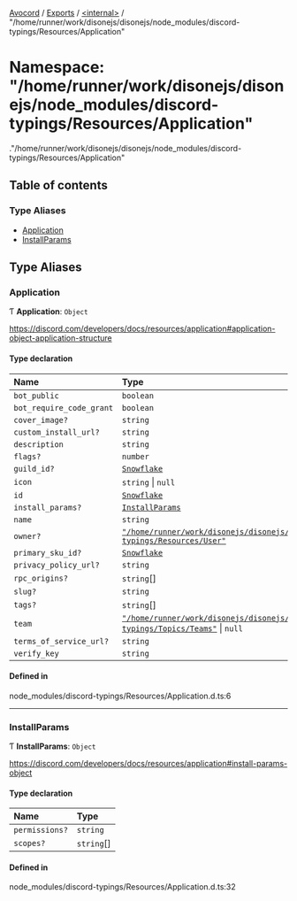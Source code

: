 [Avocord](../README.md) / [Exports](../modules.md) / [<internal\>](internal_.md) / "/home/runner/work/disonejs/disonejs/node\_modules/discord-typings/Resources/Application"

# Namespace: "/home/runner/work/disonejs/disonejs/node\_modules/discord-typings/Resources/Application"

[<internal>](internal_.md)."/home/runner/work/disonejs/disonejs/node_modules/discord-typings/Resources/Application"

## Table of contents

### Type Aliases

- [Application](internal_.__home_runner_work_disonejs_disonejs_node_modules_discord_typings_Resources_Application_.md#application)
- [InstallParams](internal_.__home_runner_work_disonejs_disonejs_node_modules_discord_typings_Resources_Application_.md#installparams)

## Type Aliases

### Application

Ƭ **Application**: `Object`

https://discord.com/developers/docs/resources/application#application-object-application-structure

#### Type declaration

| Name | Type |
| :------ | :------ |
| `bot_public` | `boolean` |
| `bot_require_code_grant` | `boolean` |
| `cover_image?` | `string` |
| `custom_install_url?` | `string` |
| `description` | `string` |
| `flags?` | `number` |
| `guild_id?` | [`Snowflake`](internal_.md#snowflake) |
| `icon` | `string` \| ``null`` |
| `id` | [`Snowflake`](internal_.md#snowflake) |
| `install_params?` | [`InstallParams`](internal_.__home_runner_work_disonejs_disonejs_node_modules_discord_typings_Resources_Application_.md#installparams) |
| `name` | `string` |
| `owner?` | [`"/home/runner/work/disonejs/disonejs/node_modules/discord-typings/Resources/User"`](internal_.__home_runner_work_disonejs_disonejs_node_modules_discord_typings_Resources_User_.md) |
| `primary_sku_id?` | [`Snowflake`](internal_.md#snowflake) |
| `privacy_policy_url?` | `string` |
| `rpc_origins?` | `string`[] |
| `slug?` | `string` |
| `tags?` | `string`[] |
| `team` | [`"/home/runner/work/disonejs/disonejs/node_modules/discord-typings/Topics/Teams"`](internal_.__home_runner_work_disonejs_disonejs_node_modules_discord_typings_Topics_Teams_.md) \| ``null`` |
| `terms_of_service_url?` | `string` |
| `verify_key` | `string` |

#### Defined in

node_modules/discord-typings/Resources/Application.d.ts:6

___

### InstallParams

Ƭ **InstallParams**: `Object`

https://discord.com/developers/docs/resources/application#install-params-object

#### Type declaration

| Name | Type |
| :------ | :------ |
| `permissions?` | `string` |
| `scopes?` | `string`[] |

#### Defined in

node_modules/discord-typings/Resources/Application.d.ts:32
